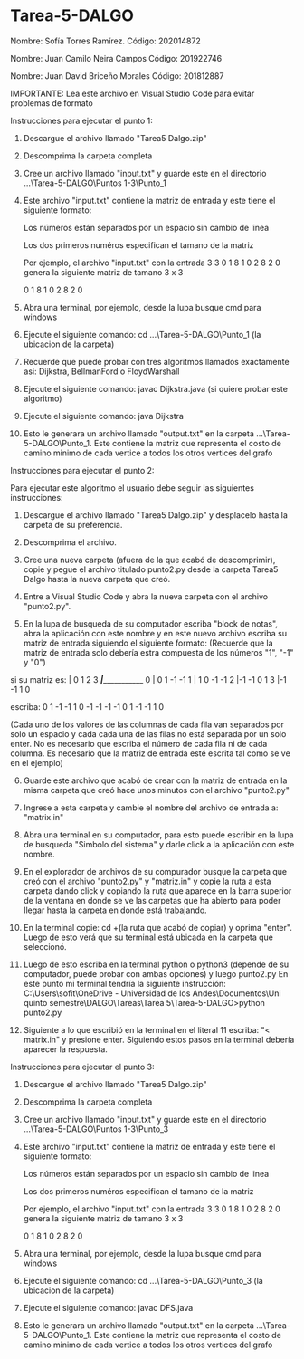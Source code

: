 # Tarea-5-DALGO


Nombre: Sofía Torres Ramírez.
 Código: 202014872

 Nombre: Juan Camilo Neira Campos
 Código: 201922746

 Nombre: Juan David Briceño Morales
 Código: 201812887
 


IMPORTANTE: Lea este archivo en Visual Studio Code para evitar problemas de formato

Instrucciones para ejecutar el punto 1:

1. Descargue el archivo llamado "Tarea5 Dalgo.zip"

2. Descomprima la carpeta completa

3. Cree un archivo llamado "input.txt" y guarde este en el directorio ...\Tarea-5-DALGO\Puntos 1-3\Punto_1

4. Este archivo "input.txt" contiene la matriz de entrada y este tiene el siguiente formato:

   Los números están separados por un espacio sin cambio de linea

   Los dos primeros numéros especifican el tamano de la matriz 

   Por ejemplo, el archivo "input.txt" con la entrada 3 3 0 1 8 1 0 2 8 2 0 genera la siguiente matriz de tamano 3 x 3

      0 1 8
      1 0 2
      8 2 0

5. Abra una terminal, por ejemplo, desde la lupa busque cmd para windows 

6. Ejecute el siguiente comando: cd ...\Tarea-5-DALGO\Punto_1 (la ubicacion de la carpeta)

7. Recuerde que puede probar con tres algoritmos llamados exactamente asi: Dijkstra, BellmanFord o FloydWarshall

8. Ejecute el siguiente comando: javac Dijkstra.java (si quiere probar este algoritmo)

9. Ejecute el siguiente comando: java Dijkstra

10. Esto le generara un archivo llamado "output.txt" en la carpeta ...\Tarea-5-DALGO\Punto_1. Este contiene la matriz que representa el costo de camino minimo de cada vertice a todos los otros vertices del grafo

Instrucciones para ejecutar el punto 2:

Para ejecutar este algoritmo el usuario debe seguir las siguientes instrucciones:

1. Descargue el archivo llamado "Tarea5 Dalgo.zip" y desplacelo hasta la carpeta de su preferencia.

2. Descomprima el archivo.

3. Cree una nueva carpeta (afuera de la que acabó de descomprimir), copie y pegue el archivo titulado punto2.py desde la carpeta Tarea5 Dalgo hasta la nueva carpeta que creó.

4. Entre a Visual Studio Code y abra la nueva carpeta con el archivo "punto2.py".

5. En la lupa de busqueda de su computador escriba "block de notas", abra la aplicación con este nombre y en este nuevo archivo escriba su matriz de entrada siguiendo el siguiente formato:
(Recuerde que la matriz de entrada solo debería estra compuesta de los números "1", "-1" y "0")

si su matriz es:
   | 0   1   2   3
___|______________
0  | 0   1  -1  -1 
1  | 1   0  -1  -1 
2  |-1  -1   0   1
3  |-1  -1   1   0

escriba:
0	1	-1	-1
1	0	-1	-1
-1	-1	0	1
-1	-1	1	0

(Cada uno de los valores de las columnas de cada fila van separados por solo un espacio y cada cada una de las filas no está separada por un solo enter. No es necesario que escriba el número de cada fila ni de cada columna. Es necesario que la matriz de entrada esté escrita tal como se ve en el ejemplo)

6. Guarde este archivo que acabó de crear con la matriz de entrada en la misma carpeta que creó hace unos minutos con el archivo "punto2.py"

7. Ingrese a esta carpeta y cambie el nombre del archivo de entrada a: "matrix.in"

8. Abra una terminal en su computador, para esto puede escribir en la lupa de busqueda "Simbolo del sistema" y darle click a la aplicación con este nombre.

9. En el explorador de archivos de su compurador busque la carpeta que creó con el archivo "punto2.py" y "matriz.in" y copie la ruta a esta carpeta dando click y copiando la ruta que aparece en la barra superior de la ventana en donde se ve las carpetas que ha abierto para poder llegar hasta la carpeta en donde está trabajando.

10. En la terminal copie: cd +(la ruta que acabó de copiar) y oprima "enter". Luego de esto verá que su terminal está ubicada en la carpeta que seleccionó.

11. Luego de esto escriba en la terminal python o python3 (depende de su computador, puede probar con ambas opciones) y luego punto2.py  En este punto mi terminal tendría la siguiente instrucción: C:\Users\sofit\OneDrive - Universidad de los Andes\Documentos\Uni quinto semestre\DALGO\Tareas\Tarea 5\Tarea-5-DALGO>python punto2.py

12. Siguiente a lo que escribió en la terminal en el literal 11 escriba: "< matrix.in" y presione enter.
Siguiendo estos pasos en la terminal debería aparecer la respuesta.


Instrucciones para ejecutar el punto 3:

1. Descargue el archivo llamado "Tarea5 Dalgo.zip"

2. Descomprima la carpeta completa

3. Cree un archivo llamado "input.txt" y guarde este en el directorio ...\Tarea-5-DALGO\Puntos 1-3\Punto_3

4. Este archivo "input.txt" contiene la matriz de entrada y este tiene el siguiente formato:

   Los números están separados por un espacio sin cambio de linea

   Los dos primeros numéros especifican el tamano de la matriz 

   Por ejemplo, el archivo "input.txt" con la entrada 3 3 0 1 8 1 0 2 8 2 0 genera la siguiente matriz de tamano 3 x 3

      0 1 8
      1 0 2
      8 2 0

5. Abra una terminal, por ejemplo, desde la lupa busque cmd para windows 

6. Ejecute el siguiente comando: cd ...\Tarea-5-DALGO\Punto_3 (la ubicacion de la carpeta)

7. Ejecute el siguiente comando: javac DFS.java 

8. Esto le generara un archivo llamado "output.txt" en la carpeta ...\Tarea-5-DALGO\Punto_1. Este contiene la matriz que representa el costo de camino minimo de cada vertice a todos los otros vertices del grafo
